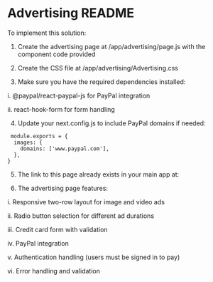 # Advertising README

To implement this solution:

1. Create the advertising page at /app/advertising/page.js with the component code provided

2. Create the CSS file at /app/advertising/Advertising.css

3. Make sure you have the required dependencies installed:

i. @paypal/react-paypal-js for PayPal integration

ii. react-hook-form for form handling

4. Update your next.config.js to include PayPal domains if needed:
```
 module.exports = {
  images: {
    domains: ['www.paypal.com'],
  },
}

```
5. The link to this page already exists in your main app at:

6. The advertising page features:

i. Responsive two-row layout for image and video ads

ii. Radio button selection for different ad durations

iii. Credit card form with validation

iv. PayPal integration

v. Authentication handling (users must be signed in to pay)

vi. Error handling and validation
